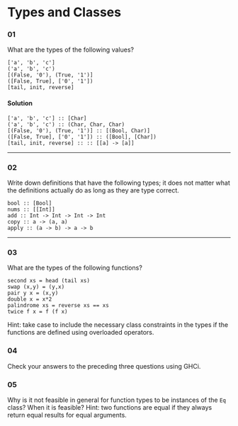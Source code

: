 # Types and Classes

### 01 
What are the types of the following values?

```
['a', 'b', 'c']
('a', 'b', 'c')
[(False, '0'), (True, '1')]
([False, True], ['0', '1'])
[tail, init, reverse]
```

#### Solution

```
['a', 'b', 'c'] :: [Char]
('a', 'b', 'c') :: (Char, Char, Char)
[(False, '0'), (True, '1')] :: [(Bool, Char)]
([False, True], ['0', '1']) :: ([Bool], [Char])
[tail, init, reverse] :: :: [[a] -> [a]]
```

---
### 02
Write down definitions that have the following types; it does not matter what the
definitions actually do as long as they are type correct.

```
bool :: [Bool]
nums :: [[Int]]
add :: Int -> Int -> Int -> Int
copy :: a -> (a, a)
apply :: (a -> b) -> a -> b
```

---

### 03

What are the types of the following functions?

```
second xs = head (tail xs)
swap (x,y) = (y,x)
pair y x = (x,y)
double x = x*2
palindrome xs = reverse xs == xs
twice f x = f (f x)
```

Hint: take case to include the necessary class constraints in the types if 
the functions are defined using overloaded operators.

### 04

Check your answers to the preceding three questions using GHCi.

### 05

Why is it not feasible in general for function types to be 
instances of the `Eq` class? When it is feasible?
Hint: two functions are equal if they always return equal results
for equal arguments.

